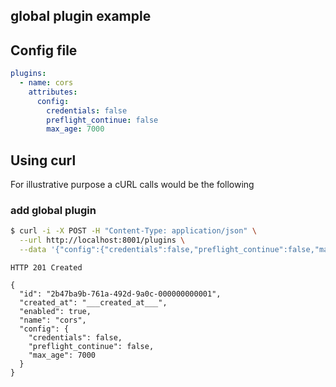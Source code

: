 global plugin example
---------------------

## Config file

```yaml
plugins:
  - name: cors
    attributes:
      config:
        credentials: false
        preflight_continue: false
        max_age: 7000

```

## Using curl

For illustrative purpose a cURL calls would be the following

### add global plugin

```sh
$ curl -i -X POST -H "Content-Type: application/json" \
  --url http://localhost:8001/plugins \
  --data '{"config":{"credentials":false,"preflight_continue":false,"max_age":7000},"name":"cors"}'
```

```
HTTP 201 Created
```

```
{
  "id": "2b47ba9b-761a-492d-9a0c-000000000001",
  "created_at": "___created_at___",
  "enabled": true,
  "name": "cors",
  "config": {
    "credentials": false,
    "preflight_continue": false,
    "max_age": 7000
  }
}
```